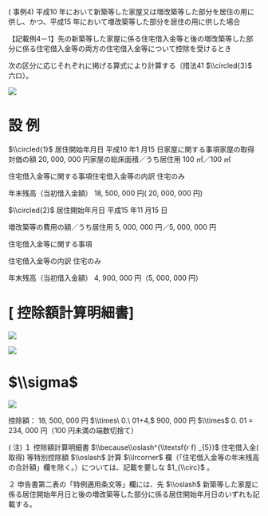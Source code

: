 ( 事例4) 平成10 年において新築等した家屋又は増改築等した部分を居住の用に供し、かつ、平成15 年において増改築等した部分を居住の用に供した場合

【記載例4－1】先の新築等した家屋に係る住宅借入金等と後の増改築等した部分に係る住宅借入金等の両方の住宅借入金等について控除を受けるとき

次の区分に応じそれぞれに掲げる算式により計算する（措法41 $\\circled{3}$ 六ロ）。

![](https://www.nta.go.jp/tmp/35ef8da9-7fa7-46f7-889b-e1e3f53f0941/images/29bd88007cb730328022d500066d399925c905b8ada4545f9a640625e6a3200b.jpg)

# 設 例

$\\circled{1}$ 居住開始年月日 平成10 年1 月15 日家屋に関する事項家屋の取得対価の額 20, 000, 000 円家屋の総床面積／うち居住用 100 ㎡／100 ㎡

住宅借入金等に関する事項住宅借入金等の内訳 住宅のみ

年末残高（当初借入金額） 18, 500, 000 円( 20, 000, 000 円)

$\\circled{2}$ 居住開始年月日 平成15 年11 月15 日

増改築等の費用の額／うち居住用 5, 000, 000 円／5, 000, 000 円

住宅借入金等に関する事項

住宅借入金等の内訳 住宅のみ

年末残高（当初借入金額） 4, 900, 000 円（5, 000, 000 円）

# \[ 控除額計算明細書\]

![](https://www.nta.go.jp/tmp/35ef8da9-7fa7-46f7-889b-e1e3f53f0941/images/3569294258bd85c3f787331f16a09485859a00e6322516fb0256c97fac9bfd01.jpg)

![](https://www.nta.go.jp/tmp/35ef8da9-7fa7-46f7-889b-e1e3f53f0941/images/a0be37635ad878b2080136d395c5dbd4b5d2a4a059a0ea42c1272f2dc74545ba.jpg)

# $\\sigma$

![](https://www.nta.go.jp/tmp/35ef8da9-7fa7-46f7-889b-e1e3f53f0941/images/b9a91ad7cc0f54bc48890d21b0ddd76d67608221cdd2e01fc11663545dc46a5b.jpg)

控除額： 18, 500, 000 円 $\\times\ 0.\ 01+4,$ 900, 000 円 $\\times$ 0. 01 $=$ 234, 000 円（100 円未満の端数切捨て）

( 注) １ 控除額計算明細書 $\\because\\oslash^{\\textsf{r f} _{5}}$ 住宅借入金( 取得) 等特別控除額 $\\oslash$ 計算 $\\lrcorner$ 欄（「住宅借入金等の年末残高の合計額」欄を除く。）については、記載を要しな $1_{\\circ}$ 。

２ 申告書第二表の「特例適用条文等」欄には、先 $\\oslash$ 新築等した家屋に係る居住開始年月日と後の増改築等した部分に係る居住開始年月日のいずれも記載する。